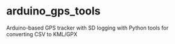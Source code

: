 # arduino_gps_tools
Arduino-based GPS tracker with SD logging with Python tools for converting CSV to KML/GPX
